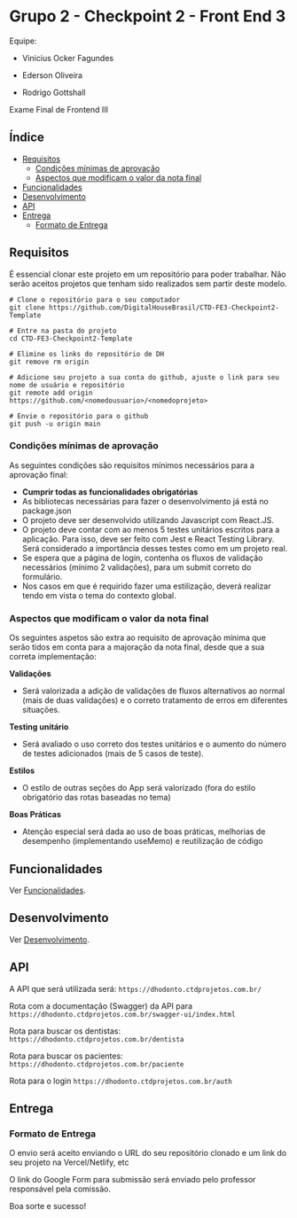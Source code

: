 # Grupo 2 - Checkpoint 2 - Front End 3

Equipe:

* Vinicius Ocker Fagundes

* Ederson Oliveira

* Rodrigo Gottshall




Exame Final de Frontend III

## Índice
* [Requisitos](#requisitos)
  * [Condições mínimas de aprovação](#condições-mínimas-de-aprovação)
  * [Aspectos que modificam o valor da nota final](#aspectos-que-modificam-o-valor-da-nota-final)
* [Funcionalidades](#funcionalidades)
* [Desenvolvimento](#desenvolvimento)
* [API](#api)
* [Entrega](#entrega)
  * [Formato de Entrega](#formato-de-entrega)


## Requisitos

É essencial clonar este projeto em um repositório para poder trabalhar. Não serão aceitos projetos que tenham sido realizados sem partir deste modelo.

```
# Clone o repositório para o seu computador
git clone https://github.com/DigitalHouseBrasil/CTD-FE3-Checkpoint2-Template

# Entre na pasta do projeto
cd CTD-FE3-Checkpoint2-Template

# Elimine os links do repositório de DH
git remove rm origin

# Adicione seu projeto a sua conta do github, ajuste o link para seu nome de usuário e repositório
git remote add origin https://github.com/<nomedousuario>/<nomedoprojeto>

# Envie o repositório para o github
git push -u origin main
```
### Condições mínimas de aprovação

As seguintes condições são requisitos mínimos necessários para a aprovação final:

* **Cumprir todas as funcionalidades obrigatórias**
* As bibliotecas necessárias para fazer o desenvolvimento já está no package.json
* O projeto deve ser desenvolvido utilizando Javascript com React.JS.
* O projeto deve contar com ao menos 5 testes unitários escritos para a aplicação. Para isso, deve ser feito com Jest e React Testing Library. Será considerado a importância desses testes como em um projeto real.
* Se espera que a página de login, contenha os fluxos de validação necessários (mínimo 2 validações), para um submit correto do formulário.
* Nos casos em que é requirido fazer uma estilização, deverá realizar tendo em vista o tema do contexto global. 

### Aspectos que modificam o valor da nota final

Os seguintes aspetos são extra ao requisito de aprovação mínima que serão tidos em conta para a majoração da nota final, desde que a sua correta implementação:

**Validações**
* Será valorizada a adição de validações de fluxos alternativos ao normal (mais de duas validações) e o correto tratamento de erros em diferentes situações.

**Testing unitário**
* Será avaliado o uso correto dos testes unitários e o aumento do número de testes adicionados (mais de 5 casos de teste).

**Estilos**
* O estilo de outras seções do App será valorizado (fora do estilo obrigatório das rotas baseadas no tema)

**Boas Práticas**
* Atenção especial será dada ao uso de boas práticas, melhorias de desempenho (implementando useMemo) e reutilização de código

## Funcionalidades

Ver [Funcionalidades](docs/funcionalidades.md).
    
## Desenvolvimento

Ver [Desenvolvimento](docs/desenvolvimento.md).

## API

A API que será utilizada será:
```https://dhodonto.ctdprojetos.com.br/```

Rota com a documentação (Swagger) da API para
```https://dhodonto.ctdprojetos.com.br/swagger-ui/index.html```

Rota para buscar os dentistas:
```https://dhodonto.ctdprojetos.com.br/dentista```

Rota para buscar os pacientes:
```https://dhodonto.ctdprojetos.com.br/paciente```

Rota para o login
```https://dhodonto.ctdprojetos.com.br/auth```

## Entrega

### Formato de Entrega

O envio será aceito enviando o URL do seu repositório clonado e um link do seu projeto na Vercel/Netlify, etc

O link do Google Form para submissão será enviado pelo professor responsável pela comissão.

Boa sorte e sucesso!
